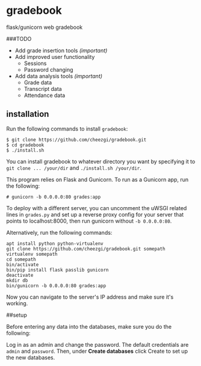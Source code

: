 # gradebook
flask/gunicorn web gradebook

###TODO

* Add grade insertion tools *(important)*
* Add improved user functionality
  * Sessions
  * Password changing
* Add data analysis tools *(important)*
  * Grade data
  * Transcript data
  * Attendance data

## installation

Run the following commands to install `gradebook`:

```
$ git clone https://github.com/cheezgi/gradebook.git
$ cd gradebook
$ ./install.sh
```

You can install gradebook to whatever directory you want by specifying it
to `git clone ... /your/dir` and `./install.sh /your/dir`.

This program relies on Flask and Gunicorn. To run as a Gunicorn app, run the following:

```
# gunicorn -b 0.0.0.0:80 grades:app
```

To deploy with a different server, you can uncomment the uWSGI related lines in `grades.py`
and set up a reverse proxy config for your server that points to localhost:8000,
then run gunicorn without `-b 0.0.0.0:80`.

Alternatively, run the following commands:

```
apt install python python-virtualenv
git clone https://github.com/cheezgi/gradebook.git somepath
virtualenv somepath
cd somepath
bin/activate
bin/pip install flask passlib gunicorn
deactivate
mkdir db
bin/gunicorn -b 0.0.0.0:80 grades:app
```

Now you can navigate to the server's IP address and make sure it's working.

##setup

Before entering any data into the databases, make sure you do the following:

Log in as an admin and change the password. The default credentials are
`admin` and `password`. Then, under **Create databases** click Create to set up
the new databases.

